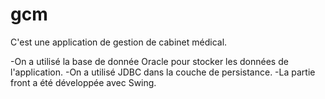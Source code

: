 # gcm
C'est une application de gestion de cabinet médical.

-On  a utilisé la base de donnée Oracle pour stocker les données de l'application.
-On a utilisé JDBC dans la couche de persistance.
-La partie front a été développée avec Swing.

